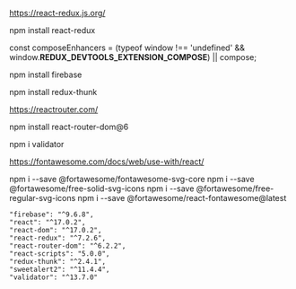 <!-- REACT REDUX  -->

<!-- 
El redux es el controlador de la web por donde se realizan las acciones usando el dispatch,
ademas se puede guardar información en el mismo, haciendolo invisible ante los mortales. -->
<!-- Mas información en el siguiente enlace -->
https://react-redux.js.org/
<!-- URI PARA INSTALAR DEPENDENCIA -->
npm install react-redux
<!-- Se agrega este codigo en createStore(), para poder ver el estado del redux -->
const composeEnhancers = (typeof window !== 'undefined' && window.__REDUX_DEVTOOLS_EXTENSION_COMPOSE__) || compose;

<!-- FIREBASE  -->

<!-- Instalación npm de Firebase es la versión que se usa en este curso, ya que usa nameframes-->

npm install firebase

<!-- THUNK MIDLEWARE -->
<!-- Se usa para usar acciones asincronas -->
npm install redux-thunk

<!-- REACT ROUTER -->
<!-- El uso de react router facilita la navegación de componentes -->
<!-- Mas información en el siguiente enlace -->
https://reactrouter.com/
<!-- URI PARA INSTALAR DEPENDENCIA -->
npm install react-router-dom@6

<!-- validacion de campos  -->
npm i validator


<!-- FONTAWEASOME -->
<!-- INFORMACIÒN EN LA URL  -->
https://fontawesome.com/docs/web/use-with/react/
<!-- NPM INSTALL  -->
npm i --save @fortawesome/fontawesome-svg-core
npm i --save @fortawesome/free-solid-svg-icons
npm i --save @fortawesome/free-regular-svg-icons
npm i --save @fortawesome/react-fontawesome@latest



<!-- VERSIONES -->
    "firebase": "^9.6.8",
    "react": "^17.0.2",
    "react-dom": "^17.0.2",
    "react-redux": "^7.2.6",
    "react-router-dom": "^6.2.2",
    "react-scripts": "5.0.0",
    "redux-thunk": "^2.4.1",
    "sweetalert2": "^11.4.4",
    "validator": "^13.7.0"





